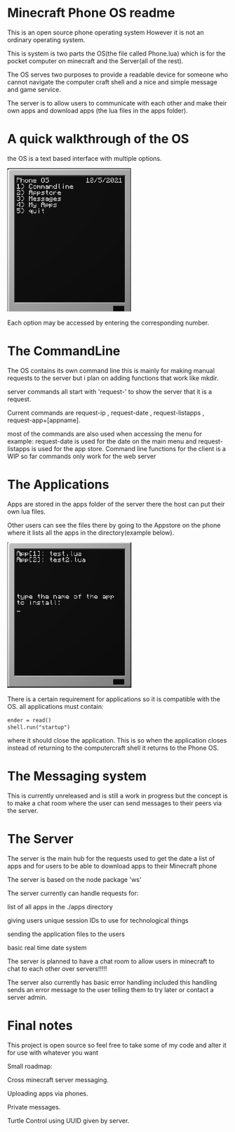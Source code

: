 # Minecraft Phone OS readme

This is an open source phone operating system However it is not an ordinary operating system.

This is system is two parts the OS(the file called Phone.lua) which is for the pocket computer on minecraft and the Server(all of the rest).

The OS serves two purposes to provide a readable device for someone who cannot navigate the computer craft shell and a nice and simple message and game service.

The server is to  allow users to communicate with each other and make their own apps and download apps (the lua files in the apps folder).

# A quick walkthrough of the OS

the OS is a text based interface with multiple options.

![](image/README/1623321141848.png)

Each option may be accessed by entering the corresponding number.

# The CommandLine

The OS contains its own command line this is mainly for making manual requests to the server but i plan on adding functions that work like mkdir.

server commands all start with 'request-' to show the server that it is a request.

Current commands are request-ip , request-date , request-listapps , request-app+[appname].

most of the commands are also used when accessing the menu for example: request-date is used for the date on the main menu and request-listapps is used for the app store.
Command line functions for the client is a WIP so far commands only work for the web server


# The Applications

Apps are stored in the apps folder of the server there the host can put their own lua files.

Other users can see the files there by going to the Appstore on the phone where it lists all the apps in the directory(example below).

![](image/README/1623321690576.png)

There is a certain requirement for applications so it is compatible with the OS. all applications must contain:

```
ender = read()
shell.run("startup")
```

where it should close the application. This is so when the application closes instead of returning to the computercraft shell it returns to the Phone OS.

# The Messaging system

This is currently unreleased and is still a work in progress but the concept is to make a chat room where the user can send messages to their peers via the server.

# The Server

The server is the main hub for the requests used to get the date a list of apps and for users to be able to download apps to their Minecraft phone

The server is based on the node package 'ws'

The server currently can handle requests for:

list of all apps in the ./apps directory

giving users unique session IDs to use for technological things

sending the application files to the users

basic real time date system

The server is planned to have a chat room to allow users in minecraft to chat to each other over servers!!!!!

The server also currently has basic error handling included this handling sends an error message to the user telling them to try later or contact a server admin.


# Final notes

This project is open source so feel free to take some of my code and alter it for use with whatever you want

Small roadmap:

Cross minecraft server messaging.

Uploading apps via phones.

Private messages.

Turtle Control using UUID given by server.
